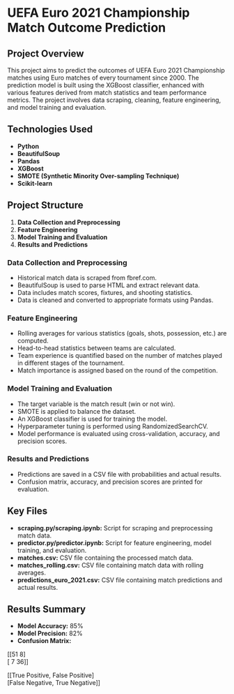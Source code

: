 # UEFA Euro 2021 Championship Match Outcome Prediction

## Project Overview
This project aims to predict the outcomes of UEFA Euro 2021 Championship matches using Euro matches of every tournament since 2000. The prediction model is built using the XGBoost classifier, enhanced with various features derived from match statistics and team performance metrics. The project involves data scraping, cleaning, feature engineering, and model training and evaluation.

## Technologies Used
- **Python**
- **BeautifulSoup**
- **Pandas**
- **XGBoost**
- **SMOTE (Synthetic Minority Over-sampling Technique)**
- **Scikit-learn**

## Project Structure
1. **Data Collection and Preprocessing**
2. **Feature Engineering**
3. **Model Training and Evaluation**
4. **Results and Predictions**

### Data Collection and Preprocessing
- Historical match data is scraped from fbref.com.
- BeautifulSoup is used to parse HTML and extract relevant data.
- Data includes match scores, fixtures, and shooting statistics.
- Data is cleaned and converted to appropriate formats using Pandas.

### Feature Engineering
- Rolling averages for various statistics (goals, shots, possession, etc.) are computed.
- Head-to-head statistics between teams are calculated.
- Team experience is quantified based on the number of matches played in different stages of the tournament.
- Match importance is assigned based on the round of the competition.

### Model Training and Evaluation
- The target variable is the match result (win or not win).
- SMOTE is applied to balance the dataset.
- An XGBoost classifier is used for training the model.
- Hyperparameter tuning is performed using RandomizedSearchCV.
- Model performance is evaluated using cross-validation, accuracy, and precision scores.

### Results and Predictions
- Predictions are saved in a CSV file with probabilities and actual results.
- Confusion matrix, accuracy, and precision scores are printed for evaluation.

## Key Files
- **scraping.py/scraping.ipynb:** Script for scraping and preprocessing match data.
- **predictor.py/predictor.ipynb:** Script for feature engineering, model training, and evaluation.
- **matches.csv:** CSV file containing the processed match data.
- **matches_rolling.csv:** CSV file containing match data with rolling averages.
- **predictions_euro_2021.csv:** CSV file containing match predictions and actual results.

## Results Summary
- **Model Accuracy:** 85% 
- **Model Precision:** 82%
- **Confusion Matrix:**

[[51  8]  
 [ 7 36]]

[[True Positive, False Positive]  
 [False Negative, True Negative]]


